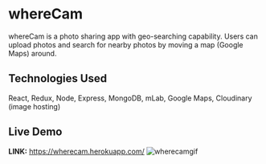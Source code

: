 # whereCam

whereCam is a photo sharing app with geo-searching capability. Users can upload photos and search for nearby photos by moving a map (Google Maps) around.

## Technologies Used

React, Redux, Node, Express, MongoDB, mLab, Google Maps, Cloudinary (image hosting)

## Live Demo

<strong>LINK:</strong> https://wherecam.herokuapp.com/
![wherecamgif](https://user-images.githubusercontent.com/24254780/30510554-64179fc2-9a94-11e7-97ad-d2a5e426d081.gif)
